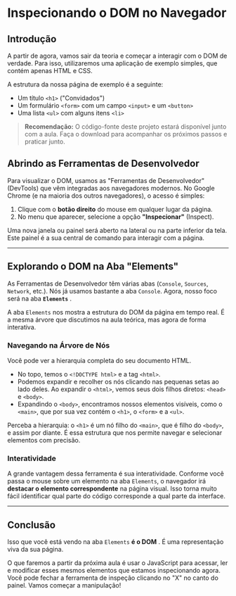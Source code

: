 # Inspecionando o DOM no Navegador

## Introdução

A partir de agora, vamos sair da teoria e começar a interagir com o DOM de verdade. Para isso, utilizaremos uma aplicação de exemplo simples, que contém apenas HTML e CSS.

A estrutura da nossa página de exemplo é a seguinte:

* Um título `<h1>` ("Convidados")
* Um formulário `<form>` com um campo `<input>` e um `<button>`
* Uma lista `<ul>` com alguns itens `<li>`

> **Recomendação:** O código-fonte deste projeto estará disponível junto com a aula. Faça o download para acompanhar os próximos passos e praticar junto.

## Abrindo as Ferramentas de Desenvolvedor

Para visualizar o DOM, usamos as "Ferramentas de Desenvolvedor" (DevTools) que vêm integradas aos navegadores modernos. No Google Chrome (e na maioria dos outros navegadores), o acesso é simples:

1. Clique com o **botão direito** do mouse em qualquer lugar da página.
2. No menu que aparecer, selecione a opção **"Inspecionar"** (Inspect).

Uma nova janela ou painel será aberto na lateral ou na parte inferior da tela. Este painel é a sua central de comando para interagir com a página.

---

## Explorando o DOM na Aba "Elements"

As Ferramentas de Desenvolvedor têm várias abas (`Console`, `Sources`, `Network`, etc.). Nós já usamos bastante a aba `Console`. Agora, nosso foco será na aba  **`Elements`** .

A aba `Elements` nos mostra a estrutura do DOM da página em tempo real. É a mesma árvore que discutimos na aula teórica, mas agora de forma interativa.

### Navegando na Árvore de Nós

Você pode ver a hierarquia completa do seu documento HTML.

* No topo, temos o `<!DOCTYPE html>` e a tag `<html>`.
* Podemos expandir e recolher os nós clicando nas pequenas setas ao lado deles. Ao expandir o `<html>`, vemos seus dois filhos diretos: `<head>` e `<body>`.
* Expandindo o `<body>`, encontramos nossos elementos visíveis, como o `<main>`, que por sua vez contém o `<h1>`, o `<form>` e a `<ul>`.

Perceba a hierarquia: o `<h1>` é um nó filho do `<main>`, que é filho do `<body>`, e assim por diante. É essa estrutura que nos permite navegar e selecionar elementos com precisão.

### Interatividade

A grande vantagem dessa ferramenta é sua interatividade. Conforme você passa o mouse sobre um elemento na aba `Elements`, o navegador irá **destacar o elemento correspondente** na página visual. Isso torna muito fácil identificar qual parte do código corresponde a qual parte da interface.

---

## Conclusão

Isso que você está vendo na aba `Elements`  **é o DOM** . É uma representação viva da sua página.

O que faremos a partir da próxima aula é usar o JavaScript para acessar, ler e modificar esses mesmos elementos que estamos inspecionando agora. Você pode fechar a ferramenta de inspeção clicando no "X" no canto do painel. Vamos começar a manipulação!
